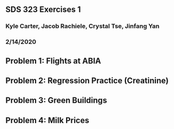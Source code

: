 SDS 323 Exercises 1
-------------------

### Kyle Carter, Jacob Rachiele, Crystal Tse, Jinfang Yan

### 2/14/2020

Problem 1: Flights at ABIA
--------------------------

Problem 2: Regression Practice (Creatinine)
-------------------------------------------

Problem 3: Green Buildings
--------------------------

Problem 4: Milk Prices
----------------------
